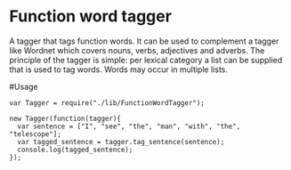 Function word tagger
==============
A tagger that tags function words. It can be used to complement a tagger like Wordnet which covers nouns, verbs, adjectives and adverbs. The principle of the tagger is simple: per lexical category a list can be supplied that is used to tag words. Words may occur in multiple lists.

#Usage
```
var Tagger = require("./lib/FunctionWordTagger");

new Tagger(function(tagger){
  var sentence = ["I", "see", "the", "man", "with", "the", "telescope"];
  var tagged_sentence = tagger.tag_sentence(sentence);
  console.log(tagged_sentence);
});
```